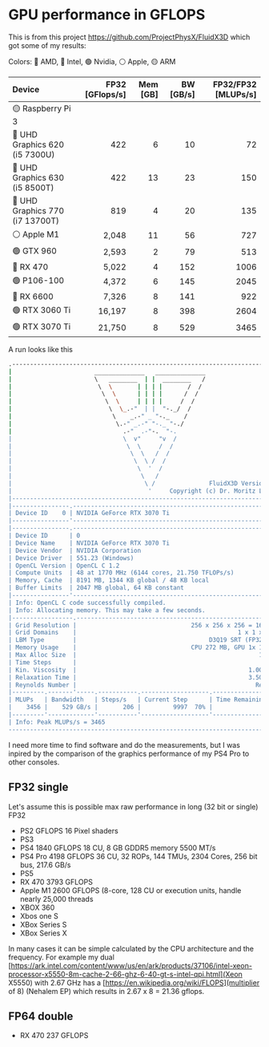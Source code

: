 # GPU performance in GFLOPS

This is from this project https://github.com/ProjectPhysX/FluidX3D which got some of my results:

Colors: 🔴 AMD, 🔵 Intel, 🟢 Nvidia, ⚪ Apple, 🟡 ARM

|             Device              | FP32 [GFlops/s] | Mem [GB] | BW [GB/s] | FP32/FP32 [MLUPs/s] |
|:--------------------------------|----------------:|---------:|----------:|--------------------:|
| 🟡 Raspberry Pi 3               |                 |          |           |                     |
| 🔵 UHD Graphics 620 (i5 7300U)  |             422 |        6 |        10 |                  72 |
| 🔵 UHD Graphics 630 (i5 8500T)  |             422 |       13 |        23 |                 150 |
| 🔵 UHD Graphics 770 (i7 13700T) |             819 |        4 |        20 |                 135 |
| ⚪ Apple M1                     |           2,048 |       11 |        56 |                 727 |
| 🟢 GTX 960                      |           2,593 |        2 |        79 |                 513 |
| 🔴 RX 470                       |           5,022 |        4 |       152 |                1006 |
| 🟢 P106-100                     |           4,372 |        6 |       145 |                2045 |
| 🔴 RX 6600                      |           7,326 |        8 |       141 |                 922 |
| 🟢 RTX 3060 Ti                  |          16,197 |        8 |       398 |                2604 |
| 🟢 RTX 3070 Ti                  |          21,750 |        8 |       529 |                3465 |

A run looks like this

``` bash
.-----------------------------------------------------------------------------.
|                       ______________   ______________                       |
|                       \   ________  | |  ________   /                       |
|                        \  \       | | | |       /  /                        |
|                         \  \      | | | |      /  /                         |
|                          \  \     | | | |     /  /                          |
|                           \  \_.-"  | |  "-._/  /                           |
|                            \    _.-" _ "-._    /                            |
|                             \.-" _.-" "-._ "-./                             |
|                               .-"  .-"-.  "-.                               |
|                               \  v"     "v  /                               |
|                                \  \     /  /                                |
|                                 \  \   /  /                                 |
|                                  \  \ /  /                                  |
|                                   \  '  /                                   |
|                                    \   /                                    |
|                                     \ /               FluidX3D Version 2.13 |
|                                      '     Copyright (c) Dr. Moritz Lehmann |
|-----------------------------------------------------------------------------|
|----------------.------------------------------------------------------------|
| Device ID    0 | NVIDIA GeForce RTX 3070 Ti                                 |
|----------------'------------------------------------------------------------|
|----------------.------------------------------------------------------------|
| Device ID      | 0                                                          |
| Device Name    | NVIDIA GeForce RTX 3070 Ti                                 |
| Device Vendor  | NVIDIA Corporation                                         |
| Device Driver  | 551.23 (Windows)                                           |
| OpenCL Version | OpenCL C 1.2                                               |
| Compute Units  | 48 at 1770 MHz (6144 cores, 21.750 TFLOPs/s)               |
| Memory, Cache  | 8191 MB, 1344 KB global / 48 KB local                      |
| Buffer Limits  | 2047 MB global, 64 KB constant                             |
|----------------'------------------------------------------------------------|
| Info: OpenCL C code successfully compiled.                                  |
| Info: Allocating memory. This may take a few seconds.                       |
|-----------------.-----------------------------------------------------------|
| Grid Resolution |                                256 x 256 x 256 = 16777216 |
| Grid Domains    |                                             1 x 1 x 1 = 1 |
| LBM Type        |                                     D3Q19 SRT (FP32/FP32) |
| Memory Usage    |                                CPU 272 MB, GPU 1x 1488 MB |
| Max Alloc Size  |                                                   1216 MB |
| Time Steps      |                                                        10 |
| Kin. Viscosity  |                                                1.00000000 |
| Relaxation Time |                                                3.50000000 |
| Reynolds Number |                                                  Re < 148 |
|---------.-------'-----.-----------.-------------------.---------------------|
| MLUPs   | Bandwidth   | Steps/s   | Current Step      | Time Remaining      |
|    3456 |    529 GB/s |       206 |         9997  70% |                  0s |
|---------'-------------'-----------'-------------------'---------------------|
| Info: Peak MLUPs/s = 3465                                                   |
-------------------------------------------------------------------------------
```


I need more time to find software and do the measurements, but I was inpired by the comparison of the graphics performance of my PS4 Pro to other consoles. 

## FP32 single

Let's assume this is possible max raw performance in long (32 bit or single) FP32

- PS2			GFLOPS 		16 Pixel shaders
- PS3
- PS4 		1840 GFLOPS		18 CU, 8 GB GDDR5 memory 5500 MT/s
- PS4 Pro	4198 GFLOPS		36 CU, 32 ROPs, 144 TMUs, 2304 Cores, 256 bit bus, 217.6 GB/s
- PS5
- RX 470 	3793 GFLOPS
- Apple M1 	2600 GFLOPS (8-core, 128 CU or execution units, handle nearly 25,000 threads
- XBOX 360
- Xbos one S 
- XBox Series S 
- XBox Series X 

In many cases it can be simple calculated by the CPU architecture and the frequency. For example my dual [https://ark.intel.com/content/www/us/en/ark/products/37106/intel-xeon-processor-x5550-8m-cache-2-66-ghz-6-40-gt-s-intel-qpi.html](Xeon X5550) with 2.67 GHz has a [https://en.wikipedia.org/wiki/FLOPS](multiplier of 8) (Nehalem EP) which results in 2.67 x 8 = 21.36 gflops.

## FP64 double

- RX 470 	237 GFLOPS
